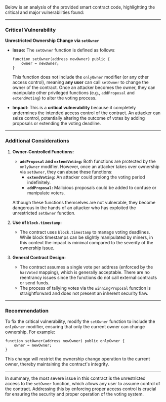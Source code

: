 Below is an analysis of the provided smart contract code, highlighting the critical and major vulnerabilities found:

---

### Critical Vulnerability

**Unrestricted Ownership Change via `setOwner`**

- **Issue:** The `setOwner` function is defined as follows:
  
  ```solidity
  function setOwner(address newOwner) public {
      owner = newOwner;
  }
  ```
  
  This function does not include the `onlyOwner` modifier (or any other access control), meaning **any user** can call `setOwner` to change the owner of the contract. Once an attacker becomes the owner, they can manipulate other privileged functions (e.g., `addProposal` and `extendVoting`) to alter the voting process.
  
- **Impact:** This is a **critical vulnerability** because it completely undermines the intended access control of the contract. An attacker can seize control, potentially altering the outcome of votes by adding proposals or extending the voting deadline.

---

### Additional Considerations

1. **Owner-Controlled Functions:**
   - **`addProposal` and `extendVoting`:** Both functions are protected by the `onlyOwner` modifier. However, once an attacker takes over ownership via `setOwner`, they can abuse these functions:
     - **`extendVoting`:** An attacker could prolong the voting period indefinitely.
     - **`addProposal`:** Malicious proposals could be added to confuse or manipulate voters.
     
   Although these functions themselves are not vulnerable, they become dangerous in the hands of an attacker who has exploited the unrestricted `setOwner` function.

2. **Use of `block.timestamp`:**
   - The contract uses `block.timestamp` to manage voting deadlines. While block timestamps can be slightly manipulated by miners, in this context the impact is minimal compared to the severity of the ownership issue.
   
3. **General Contract Design:**
   - The contract assumes a single vote per address (enforced by the `hasVoted` mapping), which is generally acceptable. There are no reentrancy issues since the functions do not call external contracts or send funds.
   - The process of tallying votes via the `winningProposal` function is straightforward and does not present an inherent security flaw.

---

### Recommendation

To fix the critical vulnerability, modify the `setOwner` function to include the `onlyOwner` modifier, ensuring that only the current owner can change ownership. For example:

```solidity
function setOwner(address newOwner) public onlyOwner {
    owner = newOwner;
}
```

This change will restrict the ownership change operation to the current owner, thereby maintaining the contract's integrity.

---

In summary, the most severe issue in this contract is the unrestricted access to the `setOwner` function, which allows any user to assume control of the contract. Addressing this by enforcing proper access control is crucial for ensuring the security and proper operation of the voting system.
